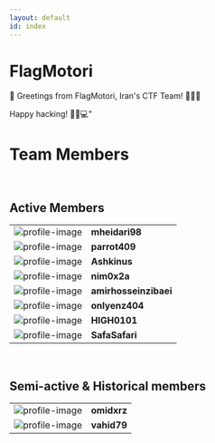```yaml
---
layout: default
id: index
---
```


# FlagMotori

🚩 Greetings from FlagMotori, Iran's CTF Team! 🏴‍☠️🚀

Happy hacking! 🏴‍☠️💻"
<br>

# Team Members

<br>

## Active Members

| | |
| :----------------------------------------------------: | :---------------------------------------------------------- |
| <img src="assets/profile/mheidari98.jpg" class="profile-image" alt="profile-image"  /> | **mheidari98**<br /> |
| <img src="assets/profile/parrot409.jpg" class="profile-image" alt="profile-image"  /> | **parrot409**<br /> |
| <img src="assets/profile/0xashkan.jpg" class="profile-image" alt="profile-image"  /> | **Ashkinus**<br /> |
| <img src="assets/profile/nim0x2a.jpg" class="profile-image" alt="profile-image"  /> | **nim0x2a**<br /> |
| <img src="assets/profile/amirhosseinzibaei.jpg" class="profile-image" alt="profile-image"  /> | **amirhosseinzibaei**<br /> |
| <img src="assets/profile/onlyenz404.jpg" class="profile-image" alt="profile-image"  /> | **onlyenz404**<br /> |
| <img src="assets/profile/high0101.jpg" class="profile-image" alt="profile-image"  /> | **HIGH0101**<br /> |
| <img src="assets/profile/safasafari.jpg" class="profile-image" alt="profile-image"  /> | **SafaSafari**<br /> |

<br>

## Semi-active & Historical members

| | |
| :----------------------------------------------------: | :---------------------------------------------------------- |
| <img src="assets/profile/omidxrz.jpg" class="profile-image" alt="profile-image"  /> | **omidxrz**<br /> |
| <img src="assets/profile/vahid79.jpg" class="profile-image" alt="profile-image"  /> | **vahid79**<br /> |
